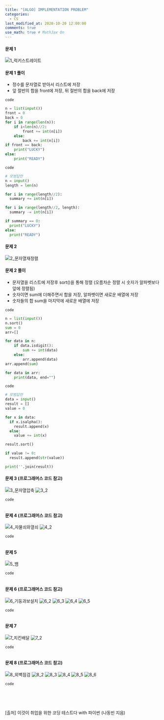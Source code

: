 ```yaml
---
title: "[ALGO] IMPLEMENTATION PROBLEM"
categories: 
  - CS
last_modified_at: 2020-10-20 12:00:00
comments: true
use_math: true # MathJax On
---
```


#### 문제 1
![1_럭키스트레이트](https://user-images.githubusercontent.com/62474292/101722501-b4358a80-3aed-11eb-885f-a9194df8fd07.JPG)

#### 문제 1 풀이
- 정수를 문자열로 받아서 리스트에 저장
- 앞 절반의 합을 front에 저장, 뒤 절반의 합을 back에 저장

`code`
```py
n = list(input())
front = 0
back = 0
for i in range(len(n)):
    if i<len(n)//2:
        front += int(n[i])
    else:
        back += int(n[i])
if front == back:
    print("LUCKY")
else:
    print("READY")
```

`code`
```py
# 모범답안
n = input()
length = len(n)

for i in range(length//2):
  summary += int(n[i])

for i in range(length//2, length):
  summary -= int(n[i])

if summary == 0:
  print("LUCKY")
else:
  print("READY")
```
#### 문제 2
![2_문자열재정렬](https://user-images.githubusercontent.com/62474292/101722488-b13a9a00-3aed-11eb-9830-520ef92fc303.JPG)

#### 문제 2 풀이
- 문자열을 리스트에 저장후 sort()을 통해 정렬 (오름차순 정렬 시 숫자가 알파벳보다 앞에 정렬됨)
- 숫자이면 sum에 더해주면서 합을 저장, 알파벳이면 새로운 배열에 저장
- 숫자들의 합 sum을 마지막에 새로운 배열에 저장

`code`
```py
n = list(input())
n.sort()
sum = 0
arr=[]

for data in n:
    if data.isdigit():
        sum += int(data)
    else:
        arr.append(data)
arr.append(sum)

for data in arr:
    print(data, end="")
```

`code`
```py
# 모범답안
data = input()
result = []
value = 0

for x in data:
  if x.isalpha():
    result.append(x)
  else:
    value += int(x)

result.sort()

if value != 0:
  result.append(str(value))

print(''.join(result))
```
#### 문제 3 (프로그래머스 코드 참고)
![3_문자열압축](https://user-images.githubusercontent.com/62474292/101722474-ada71300-3aed-11eb-8a09-ee002c069440.JPG)
![3_2](https://user-images.githubusercontent.com/62474292/101722487-b0a20380-3aed-11eb-823a-db990eaad7a6.JPG)

`code`
```py

```
#### 문제 4 (프로그래머스 코드 참고)
![4_자물쇠와열쇠](https://user-images.githubusercontent.com/62474292/101722498-b3045d80-3aed-11eb-896c-20d8bcb7f30c.JPG)
![4_2](https://user-images.githubusercontent.com/62474292/101722483-b0096d00-3aed-11eb-8b21-b0013f38806a.JPG)

`code`
```py

```
#### 문제 5
![5_뱀](https://user-images.githubusercontent.com/62474292/101722499-b39cf400-3aed-11eb-88e9-832ba9158d7d.JPG)

`code`
```py

```
#### 문제 6 (프로그래머스 코드 참고)
![6_기둥과보설치](https://user-images.githubusercontent.com/62474292/101722477-ae3fa980-3aed-11eb-8d58-d529cd640775.JPG)
![6_2](https://user-images.githubusercontent.com/62474292/101722490-b1d33080-3aed-11eb-9d69-ff25b88070b1.JPG)
![6_3](https://user-images.githubusercontent.com/62474292/101722480-af70d680-3aed-11eb-99b0-d025e2257241.JPG)
![6_4](https://user-images.githubusercontent.com/62474292/101722476-ae3fa980-3aed-11eb-9bdc-2dac70990e3e.JPG)
![6_5](https://user-images.githubusercontent.com/62474292/101722489-b1d33080-3aed-11eb-9475-0a16fd835f43.JPG)

`code`
```py

```
#### 문제 7
![7_치킨배달](https://user-images.githubusercontent.com/62474292/101722503-b4358a80-3aed-11eb-8dd7-d3db083dddb7.JPG)
![7_2](https://user-images.githubusercontent.com/62474292/101722482-af70d680-3aed-11eb-9b3a-d36eb3c03453.JPG)

`code`
```py

```
#### 문제 8 (프로그래머스 코드 참고)
![8_외벽점검](https://user-images.githubusercontent.com/62474292/101722470-abdd4f80-3aed-11eb-9d44-bc33326eee98.JPG)
![8_2](https://user-images.githubusercontent.com/62474292/101722494-b26bc700-3aed-11eb-8a49-26dda341ac61.JPG)
![8_3](https://user-images.githubusercontent.com/62474292/101722484-b0096d00-3aed-11eb-9293-beac5b51ca90.JPG)
![8_4](https://user-images.githubusercontent.com/62474292/101722492-b26bc700-3aed-11eb-96b9-5c1f972d1312.JPG)
![8_5](https://user-images.githubusercontent.com/62474292/101722485-b0a20380-3aed-11eb-970f-68f9826e01c3.JPG)
![8_6](https://user-images.githubusercontent.com/62474292/101722496-b3045d80-3aed-11eb-9f79-51de2809e8f6.JPG)

`code`
```py

```

<br><br>

[출처] 이것이 취업을 위한 코딩 테스트다 with 파이썬 (나동빈 지음)
